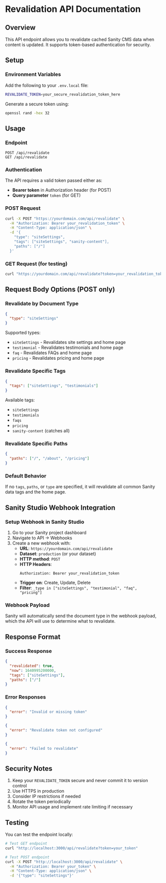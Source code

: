 # Revalidation API Documentation

## Overview

This API endpoint allows you to revalidate cached Sanity CMS data when content is updated. It supports token-based authentication for security.

## Setup

### Environment Variables

Add the following to your `.env.local` file:

```bash
REVALIDATE_TOKEN=your_secure_revalidation_token_here
```

Generate a secure token using:

```bash
openssl rand -hex 32
```

## Usage

### Endpoint

```
POST /api/revalidate
GET /api/revalidate
```

### Authentication

The API requires a valid token passed either as:

- **Bearer token** in Authorization header (for POST)
- **Query parameter** `token` (for GET)

### POST Request

```bash
curl -X POST "https://yourdomain.com/api/revalidate" \
  -H "Authorization: Bearer your_revalidation_token" \
  -H "Content-Type: application/json" \
  -d '{
    "type": "siteSettings",
    "tags": ["siteSettings", "sanity-content"],
    "paths": ["/"]
  }'
```

### GET Request (for testing)

```bash
curl "https://yourdomain.com/api/revalidate?token=your_revalidation_token"
```

## Request Body Options (POST only)

### Revalidate by Document Type

```json
{
  "type": "siteSettings"
}
```

Supported types:

- `siteSettings` - Revalidates site settings and home page
- `testimonial` - Revalidates testimonials and home page
- `faq` - Revalidates FAQs and home page
- `pricing` - Revalidates pricing and home page

### Revalidate Specific Tags

```json
{
  "tags": ["siteSettings", "testimonials"]
}
```

Available tags:

- `siteSettings`
- `testimonials`
- `faqs`
- `pricing`
- `sanity-content` (catches all)

### Revalidate Specific Paths

```json
{
  "paths": ["/", "/about", "/pricing"]
}
```

### Default Behavior

If no `tags`, `paths`, or `type` are specified, it will revalidate all common Sanity data tags and the home page.

## Sanity Studio Webhook Integration

### Setup Webhook in Sanity Studio

1. Go to your Sanity project dashboard
2. Navigate to API → Webhooks
3. Create a new webhook with:
   - **URL**: `https://yourdomain.com/api/revalidate`
   - **Dataset**: `production` (or your dataset)
   - **HTTP method**: `POST`
   - **HTTP Headers**:
     ```
     Authorization: Bearer your_revalidation_token
     ```
   - **Trigger on**: Create, Update, Delete
   - **Filter**: `_type in ["siteSettings", "testimonial", "faq", "pricing"]`

### Webhook Payload

Sanity will automatically send the document type in the webhook payload, which the API will use to determine what to revalidate.

## Response Format

### Success Response

```json
{
  "revalidated": true,
  "now": 1640995200000,
  "tags": ["siteSettings"],
  "paths": ["/"]
}
```

### Error Responses

```json
{
  "error": "Invalid or missing token"
}
```

```json
{
  "error": "Revalidate token not configured"
}
```

```json
{
  "error": "Failed to revalidate"
}
```

## Security Notes

1. Keep your `REVALIDATE_TOKEN` secure and never commit it to version control
2. Use HTTPS in production
3. Consider IP restrictions if needed
4. Rotate the token periodically
5. Monitor API usage and implement rate limiting if necessary

## Testing

You can test the endpoint locally:

```bash
# Test GET endpoint
curl "http://localhost:3000/api/revalidate?token=your_token"

# Test POST endpoint
curl -X POST "http://localhost:3000/api/revalidate" \
  -H "Authorization: Bearer your_token" \
  -H "Content-Type: application/json" \
  -d '{"type": "siteSettings"}'
```
